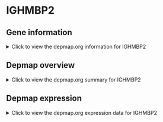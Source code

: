 <h1>IGHMBP2</h1>

<h2>Gene information</h2>
<details>
  <summary>Click to view the depmap.org information for IGHMBP2</summary>
  <iframe src="https://depmap.org/portal/gene/IGHMBP2?tab=about" style="border:none;width:100%;height:800px"></iframe>
</details>

<h2>Depmap overview</h2>
<details>
  <summary>Click to view the depmap.org summary for IGHMBP2</summary>
  <iframe src="https://depmap.org/portal/gene/IGHMBP2?tab=overview" style="border:none;width:100%;height:800px"></iframe>
</details>

<h2>Depmap expression</h2>
<details>
  <summary>Click to view the depmap.org expression data for IGHMBP2</summary>
  <iframe src="https://depmap.org/portal/gene/IGHMBP2?tab=characterization" style="border:none;width:100%;height:800px"></iframe>
</details>


<!--
<h2>Reactome Pathway diagram</h2>
PNAME
-->


